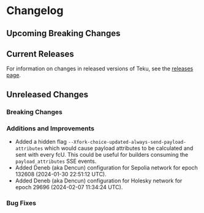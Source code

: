 # Changelog

## Upcoming Breaking Changes

## Current Releases

For information on changes in released versions of Teku, see
the [releases page](https://github.com/Consensys/teku/releases).

## Unreleased Changes

### Breaking Changes

### Additions and Improvements

- Added a hidden flag `--Xfork-choice-updated-always-send-payload-attributes` which would cause
payload attributes to be calculated and sent with every fcU. This could be useful for builders
consuming the `payload_attributes` SSE events.
- Added Deneb (aka Dencun) configuration for Sepolia network for epoch 132608 (2024-01-30 22:51:12 UTC).
- Added Deneb (aka Dencun) configuration for Holesky network for epoch 29696 (2024-02-07 11:34:24 UTC).

### Bug Fixes
